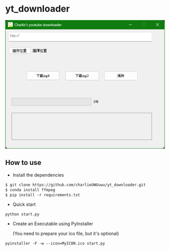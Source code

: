 # yt_downloader

![screen](./img/screen.png)

## How to use
- Install the dependencies
```
$ git clone https://github.com/charlieUWUuwu/yt_downloader.git
$ conda install ffmpeg
$ pip install -r requirements.txt
```

- Quick start
```
python start.py
```

- Create an Executable using PyInstaller

  (You need to prepare your ico file, but it's optional)
```
pyinstaller -F -w --icon=MyICON.ico start.py
```

